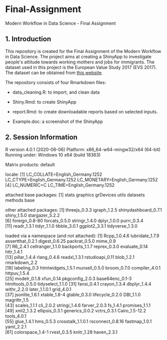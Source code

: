 # Final-Assignment

Modern Workflow in Data Science - Final Assignment

## 1. Introduction

This repository is created for the Final Assignment of the Modern Workflow in Data Science. The project aims at creating a ShinyApp to investigate people's attitude towards working mothers and jobs for immigrants. The dataset used in this project is the European Value Study 2017 (EVS 2017). The dataset can be obtained from [this website](https://search.gesis.org/research_data/ZA7500).

The repository consists of four Rmarkdown files:

- data_cleaning.R: to import, and clean data

- Shiny.Rmd: to create ShinyApp

- report.Rmd: to create downloadable reports based on selected inputs.

- Example.doc: a screenshot of the ShinyApp

## 2. Session Information

R version 4.0.1 (2020-06-06)
Platform: x86_64-w64-mingw32/x64 (64-bit)
Running under: Windows 10 x64 (build 18363)

Matrix products: default

locale:
[1] LC_COLLATE=English_Germany.1252  LC_CTYPE=English_Germany.1252    LC_MONETARY=English_Germany.1252
[4] LC_NUMERIC=C                     LC_TIME=English_Germany.1252    

attached base packages:
[1] stats     graphics  grDevices utils     datasets  methods   base     

other attached packages:
 [1] threejs_0.3.3        igraph_1.2.5         shinydashboard_0.7.1 shiny_1.5.0          stargazer_5.2.2     
 [6] foreign_0.8-80       forcats_0.5.0        stringr_1.4.0        dplyr_1.0.0          purrr_0.3.4         
[11] readr_1.3.1          tidyr_1.1.0          tibble_3.0.1         ggplot2_3.3.1        tidyverse_1.3.0     

loaded via a namespace (and not attached):
 [1] Rcpp_1.0.4.6      lubridate_1.7.9   assertthat_0.2.1  digest_0.6.25     packrat_0.5.0     mime_0.9         
 [7] R6_2.4.1          cellranger_1.1.0  backports_1.1.7   reprex_0.3.0      evaluate_0.14     httr_1.4.1       
[13] pillar_1.4.4      rlang_0.4.6       readxl_1.3.1      rstudioapi_0.11   blob_1.2.1        rmarkdown_2.2    
[19] labeling_0.3      htmlwidgets_1.5.1 munsell_0.5.0     broom_0.7.0       compiler_4.0.1    httpuv_1.5.4     
[25] modelr_0.1.8      xfun_0.14         pkgconfig_2.0.3   base64enc_0.1-3   htmltools_0.5.0   tidyselect_1.1.0 
[31] fansi_0.4.1       crayon_1.3.4      dbplyr_1.4.4      withr_2.2.0       later_1.1.0.1     grid_4.0.1       
[37] jsonlite_1.6.1    xtable_1.8-4      gtable_0.3.0      lifecycle_0.2.0   DBI_1.1.0         magrittr_1.5     
[43] scales_1.1.1      cli_2.0.2         stringi_1.4.6     farver_2.0.3      fs_1.4.1          promises_1.1.1   
[49] xml2_1.3.2        ellipsis_0.3.1    generics_0.0.2    vctrs_0.3.1       Cairo_1.5-12.2    tools_4.0.1      
[55] glue_1.4.1        hms_0.5.3         crosstalk_1.1.0.1 rsconnect_0.8.16  fastmap_1.0.1     yaml_2.2.1       
[61] colorspace_1.4-1  rvest_0.3.5       knitr_1.28        haven_2.3.1      